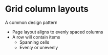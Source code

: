 # Grid column layouts

A common design pattern
- Page layout aligns to evenly spaced columns
- A row will contain items 
  - Spanning cells
  - Evenly or unevenly

